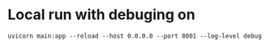 # Local run with debuging on

```
uvicorn main:app --reload --host 0.0.0.0 --port 8001 --log-level debug
```
